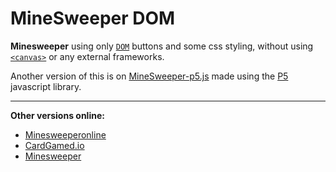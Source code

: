 # MineSweeper DOM

 **Minesweeper** using only [`DOM`](https://developer.mozilla.org/en-US/docs/Web/API/Document_Object_Model) buttons and some css styling, without using [`<canvas>`](https://developer.mozilla.org/en-US/docs/Web/HTML/Element/canvas) or any external frameworks.

Another version of this is on [MineSweeper-p5.js](https://github.com/ZOASR/MineSweeper-p5.js) made using the [P5](https://p5js.org/) javascript library.

---

**Other versions online:**

- [Minesweeperonline](https://minesweeperonline.com/)
- [CardGamed.io](https://cardgames.io/minesweeper/)
- [Minesweeper](https://minesweeper-pro.com/)